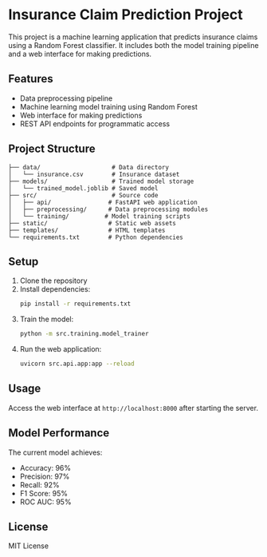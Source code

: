 # Insurance Claim Prediction Project

This project is a machine learning application that predicts insurance claims using a Random Forest classifier. It includes both the model training pipeline and a web interface for making predictions.

## Features

- Data preprocessing pipeline
- Machine learning model training using Random Forest
- Web interface for making predictions
- REST API endpoints for programmatic access

## Project Structure

```
├── data/                    # Data directory
│   └── insurance.csv        # Insurance dataset
├── models/                  # Trained model storage
│   └── trained_model.joblib # Saved model
├── src/                     # Source code
│   ├── api/                # FastAPI web application
│   ├── preprocessing/      # Data preprocessing modules
│   └── training/          # Model training scripts
├── static/                 # Static web assets
├── templates/              # HTML templates
└── requirements.txt        # Python dependencies
```

## Setup

1. Clone the repository
2. Install dependencies:
   ```bash
   pip install -r requirements.txt
   ```
3. Train the model:
   ```bash
   python -m src.training.model_trainer
   ```
4. Run the web application:
   ```bash
   uvicorn src.api.app:app --reload
   ```

## Usage

Access the web interface at `http://localhost:8000` after starting the server.

## Model Performance

The current model achieves:
- Accuracy: 96%
- Precision: 97%
- Recall: 92%
- F1 Score: 95%
- ROC AUC: 95%

## License

MIT License